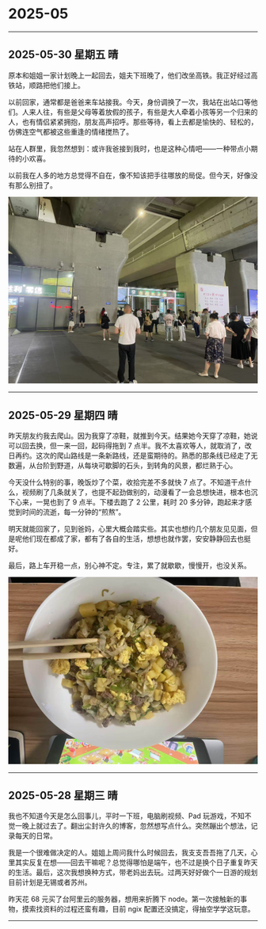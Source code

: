 # 2025-05
---
## 2025-05-30 星期五 晴
原本和姐姐一家计划晚上一起回去，姐夫下班晚了，他们改坐高铁。我正好经过高铁站，顺路把他们接上。

以前回家，通常都是爸爸来车站接我。今天，身份调换了一次，我站在出站口等他们。人来人往，有些是父母等着放假的孩子，有些是大人牵着小孩等另一个归来的人，也有情侣紧紧拥抱，朋友高声招呼。那些等待，看上去都是愉快的、轻松的，仿佛连空气都被这些重逢的情绪搅热了。

站在人群里，我忽然想到：或许我爸接到我时，也是这种心情吧——一种带点小期待的小欢喜。

以前我在人多的地方总觉得不自在，像不知该把手往哪放的局促。但今天，好像没有那么别扭了。

![车站](/assets/diary/2025/05/30_station.jpg)



---

## 2025-05-29 星期四 晴

昨天朋友约我去爬山。因为我穿了凉鞋，就推到今天。结果她今天穿了凉鞋，她说可以回去换，但一来一回，起码得拖到 7 点半。我不太喜欢等人，就取消了，改日再约。这次的爬山路线是一条新路线，还是蛮期待的。熟悉的那条线已经走了无数遍，从台阶到野道，从每块可歇脚的石头，到转角的风景，都烂熟于心。

今天没什么特别的事，晚饭炒了个菜，收拾完差不多就快 7 点了。不知道干点什么，视频刷了几条就关了，也提不起劲做别的，动漫看了一会总想快进，根本也沉下心来，一晃也到了 9 点半。下楼去跑了 2 公里，耗时 20 多分钟，跑起来才感觉到时间的流逝，每一分钟的“煎熬”。

明天就能回家了，见到爸妈，心里大概会踏实些。其实也想约几个朋友见见面，但是呢他们现在都成了家，都有了各自的生活，想想也就作罢，安安静静回去也挺好。

最后，路上车开稳一点，别心神不定。专注，累了就歇歇，慢慢开，也没关系。

![鸡蛋+卷心菜+青椒+牛肉饼](/assets/diary/2025/05/29_eat.jpg)

---

## 2025-05-28 星期三 晴

我也不知道今天是怎么回事儿，平时一下班，电脑刷视频、Pad 玩游戏，不知不觉一晚上就过去了。翻出尘封许久的博客，忽然想写点什么。突然蹦出个想法，记录每天的日常。

我是一个很难做决定的人。姐姐上周问我什么时候回去，我支支吾吾拖了几天，心里其实反复在想——回去干嘛呢？总觉得哪怕是端午，也不过是换个日子重复昨天的生活。最后，这次我想换种方式，带老妈出去玩。过两天好好做个一日游的规划目前计划是无锡或者苏州。

昨天花 68 元买了台阿里云的服务器，想用来折腾下 node。第一次接触新的事物，摸索找资料的过程还蛮有趣，目前 ngix 配置还没搞定，得抽空学学这玩意。

---
